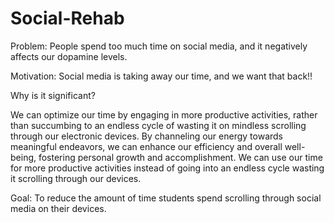# Social-Rehab

Problem: People spend too much time on social media, and it negatively affects our dopamine levels.


Motivation: Social media is taking away our time, and we want that back!!


Why is it significant?

We can optimize our time by engaging in more productive activities, rather than succumbing to an endless cycle of wasting it on mindless scrolling through our electronic devices. By channeling our energy towards meaningful endeavors, we can enhance our efficiency and overall well-being, fostering personal growth and accomplishment. We can use our time for more productive activities instead of going into an endless cycle wasting it scrolling through our devices. 


Goal:  To reduce the amount of time students spend scrolling through social media on their devices.
